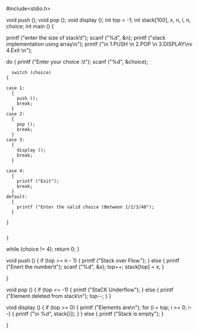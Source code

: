 #include<stdio.h>

void push ();
void pop ();
void display ();
int top = -1;
int stack[100], x, n, i, n, choice;
int
main ()
{


  printf ("enter the size of stack\t");
  scanf ("%d", &n);
  printf ("stack implementation using array\n");
  printf ("\n 1.PUSH \n 2.POP \n 3.DISPLAY\nv 4.Exit  \n");

  do
    {
      printf ("Enter your choice :\t");
      scanf ("%d", &choice);

      switch (choice)
	{

	case 1:
	  {
	    push ();
	    break;
	  }
	case 2:
	  {
	    pop ();
	    break;
	  }
	case 3:
	  {
	    display ();
	    break;
	  }

	case 4:
	  {
	    printf ("Exit");
	    break;
	  }
	default:
	  {
	    printf ("Enter the valid choice (Between 1/2/3/40");
	  }

	}


    }
  while (choice != 4);
  return 0;
}

void
push ()
{
  if (top >= n - 1)
    {
      printf ("Stack over Flow.");
    }
  else
    {
      printf ("Enert the number\t");
      scanf ("%d", &x);
      top++;
      stack[top] = x;
    }

}

void pop ()
{
  if (top <= -1)
    {
      printf ("StaCK Underflow");
    }
  else
    {
      printf ("Element deleted from stack\n");
      top--;
    }
}

void
display ()
{
  if (top >= 0)
    {
      printf ("Elements are\n");
      for (i = top; i >= 0; i--)
	{
	  printf ("\n %d", stack[i]);
	}
    }
  else
    {
      printf ("Stack is empty");
    }

}
